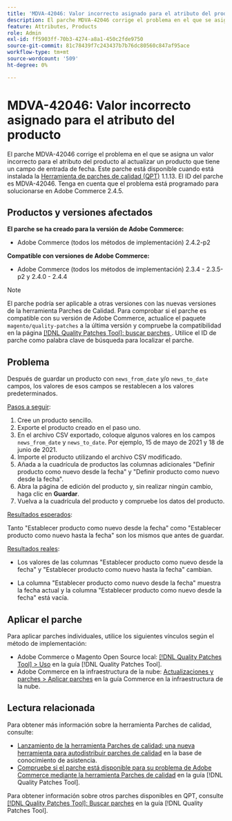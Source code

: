 ```yaml
---
title: 'MDVA-42046: Valor incorrecto asignado para el atributo del producto'
description: El parche MDVA-42046 corrige el problema en el que se asigna un valor incorrecto para el atributo del producto al actualizar un producto que tiene un campo de entrada de fecha. Este parche está disponible cuando está instalada la [Quality Patches Tool (QPT)](https://experienceleague.adobe.com/en/docs/commerce-knowledge-base/kb/announcements/commerce-announcements/magento-quality-patches-released-new-tool-to-self-serve-quality-patches) 1.1.13. El ID del parche es MDVA-42046. Tenga en cuenta que el problema está programado para solucionarse en Adobe Commerce 2.4.5.
feature: Attributes, Products
role: Admin
exl-id: ff5903ff-70b3-4274-a8a1-450c2fde9750
source-git-commit: 81c78439f7c243437b7b76dc80560c847af95ace
workflow-type: tm+mt
source-wordcount: '509'
ht-degree: 0%

---
```


# MDVA-42046: Valor incorrecto asignado para el atributo del producto

El parche MDVA-42046 corrige el problema en el que se asigna un valor incorrecto para el atributo del producto al actualizar un producto que tiene un campo de entrada de fecha. Este parche está disponible cuando está instalada la [Herramienta de parches de calidad (QPT)](https://experienceleague.adobe.com/en/docs/commerce-knowledge-base/kb/announcements/commerce-announcements/magento-quality-patches-released-new-tool-to-self-serve-quality-patches) 1.1.13. El ID del parche es MDVA-42046. Tenga en cuenta que el problema está programado para solucionarse en Adobe Commerce 2.4.5.

## Productos y versiones afectados

**El parche se ha creado para la versión de Adobe Commerce:**

* Adobe Commerce (todos los métodos de implementación) 2.4.2-p2

**Compatible con versiones de Adobe Commerce:**

* Adobe Commerce (todos los métodos de implementación) 2.3.4 - 2.3.5-p2 y 2.4.0 - 2.4.4

>[!NOTE]
>
>El parche podría ser aplicable a otras versiones con las nuevas versiones de la herramienta Parches de Calidad. Para comprobar si el parche es compatible con su versión de Adobe Commerce, actualice el paquete `magento/quality-patches` a la última versión y compruebe la compatibilidad en la página [[!DNL Quality Patches Tool]: buscar parches ](https://experienceleague.adobe.com/en/docs/commerce-knowledge-base/kb/announcements/commerce-announcements/magento-quality-patches-released-new-tool-to-self-serve-quality-patches). Utilice el ID de parche como palabra clave de búsqueda para localizar el parche.

## Problema

Después de guardar un producto con `news_from_date` y/o `news_to_date` campos, los valores de esos campos se restablecen a los valores predeterminados.

<u>Pasos a seguir</u>:

1. Cree un producto sencillo.
1. Exporte el producto creado en el paso uno.
1. En el archivo CSV exportado, coloque algunos valores en los campos `news_from_date` y `news_to_date`. Por ejemplo, 15 de mayo de 2021 y 18 de junio de 2021.
1. Importe el producto utilizando el archivo CSV modificado.
1. Añada a la cuadrícula de productos las columnas adicionales &quot;Definir producto como nuevo desde la fecha&quot; y &quot;Definir producto como nuevo desde la fecha&quot;.
1. Abra la página de edición del producto y, sin realizar ningún cambio, haga clic en **Guardar**.
1. Vuelva a la cuadrícula del producto y compruebe los datos del producto.

<u>Resultados esperados</u>:

Tanto &quot;Establecer producto como nuevo desde la fecha&quot; como &quot;Establecer producto como nuevo hasta la fecha&quot; son los mismos que antes de guardar.

<u>Resultados reales</u>:

* Los valores de las columnas &quot;Establecer producto como nuevo desde la fecha&quot; y &quot;Establecer producto como nuevo hasta la fecha&quot; cambian.

* La columna &quot;Establecer producto como nuevo desde la fecha&quot; muestra la fecha actual y la columna &quot;Establecer producto como nuevo desde la fecha&quot; está vacía.

## Aplicar el parche

Para aplicar parches individuales, utilice los siguientes vínculos según el método de implementación:

* Adobe Commerce o Magento Open Source local: [[!DNL Quality Patches Tool] > Uso](/help/tools/quality-patches-tool/usage.md) en la guía [!DNL Quality Patches Tool].
* Adobe Commerce en la infraestructura de la nube: [Actualizaciones y parches > Aplicar parches](https://experienceleague.adobe.com/docs/commerce-cloud-service/user-guide/develop/upgrade/apply-patches.html) en la guía Commerce en la infraestructura de la nube.

## Lectura relacionada

Para obtener más información sobre la herramienta Parches de calidad, consulte:

* [Lanzamiento de la herramienta Parches de calidad: una nueva herramienta para autodistribuir parches de calidad](https://experienceleague.adobe.com/en/docs/commerce-knowledge-base/kb/announcements/commerce-announcements/magento-quality-patches-released-new-tool-to-self-serve-quality-patches) en la base de conocimiento de asistencia.
* [Compruebe si el parche está disponible para su problema de Adobe Commerce mediante la herramienta Parches de calidad](/help/tools/quality-patches-tool/patches-available-in-qpt/check-patch-for-magento-issue-with-magento-quality-patches.md) en la guía [!DNL Quality Patches Tool].

Para obtener información sobre otros parches disponibles en QPT, consulte [[!DNL Quality Patches Tool]: Buscar parches](https://experienceleague.adobe.com/tools/commerce-quality-patches/index.html) en la guía [!DNL Quality Patches Tool].
